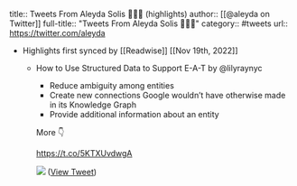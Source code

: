 title:: Tweets From Aleyda Solis 👩🏻‍💻 (highlights)
author:: [[@aleyda on Twitter]]
full-title:: "Tweets From Aleyda Solis 👩🏻‍💻"
category:: #tweets
url:: https://twitter.com/aleyda

- Highlights first synced by [[Readwise]] [[Nov 19th, 2022]]
	- How to Use Structured Data to Support E-A-T by @lilyraynyc 
	  
	  * Reduce ambiguity among entities
	  * Create new connections Google wouldn’t have otherwise made in its Knowledge Graph
	  * Provide additional information about an entity
	  
	  More 👇
	  
	  https://t.co/5KTXUvdwgA 
	  
	  ![](https://pbs.twimg.com/media/FAkHkcKWEAMndf2.jpg) ([View Tweet](https://twitter.com/aleyda/status/1443693483437563911))
